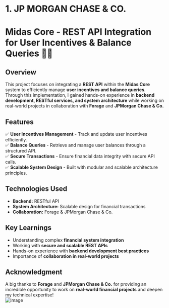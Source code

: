 # 1. JP MORGAN CHASE & CO.

# Midas Core - REST API Integration for User Incentives & Balance Queries 🚀📱  

## Overview  
This project focuses on integrating a **REST API** within the **Midas Core** system to efficiently manage **user incentives and balance queries**. Through this implementation, I gained hands-on experience in **backend development, RESTful services, and system architecture** while working on real-world projects in collaboration with **Forage** and **JPMorgan Chase & Co.**  

## Features  
✅ **User Incentives Management** - Track and update user incentives efficiently.  
✅ **Balance Queries** - Retrieve and manage user balances through a structured API.  
✅ **Secure Transactions** - Ensure financial data integrity with secure API calls.  
✅ **Scalable System Design** - Built with modular and scalable architecture principles.  

## Technologies Used  
- **Backend:** RESTful API  
- **System Architecture:** Scalable design for financial transactions  
- **Collaboration:** Forage & JPMorgan Chase & Co.  

## Key Learnings  
- Understanding complex **financial system integration**  
- Working with **secure and scalable REST APIs**  
- Hands-on experience with **backend development best practices**  
- Importance of **collaboration in real-world projects**  

## Acknowledgment  
A big thanks to **Forage** and **JPMorgan Chase & Co.** for providing an incredible opportunity to work on **real-world financial projects** and deepen my technical expertise!  
![image](https://github.com/user-attachments/assets/77b3ef89-4334-43e9-b375-85d6cd4006a1)
